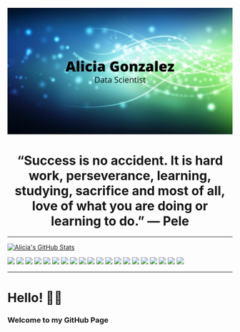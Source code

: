 

![Alicia Gonzalez](https://github.com/aliciag92/aliciag92/blob/main/heading.png?raw=true)

<h1 align="center">
“Success is no accident. It is hard work, perseverance, learning, studying, sacrifice and most of all, love of what you are doing or learning to do.” ― Pele
</h1>

***

[![Alicia's GitHub Stats](https://github-readme-stats.vercel.app/api?username=aliciag92&theme=tokyonight&show_icons=true&hide=prs,issues)](https://github.com/anuraghazra/github-readme-stats)

![](https://img.shields.io/static/v1?message=Python&logo=python&labelColor=5c5c5c&color=2f5f98&logoColor=white&label=%20)
![](https://img.shields.io/static/v1?message=SQL&logo=mysql&labelColor=5c5c5c&color=2f5f98&logoColor=white&label=%20)
![](https://img.shields.io/static/v1?message=Tableau&logo=tableau&labelColor=5c5c5c&color=2f5f98&logoColor=white&label=%20)
![](https://img.shields.io/static/v1?message=GoogleAnalytics&logo=google-analytics&labelColor=5c5c5c&color=2f5f98&logoColor=white&label=%20)
![](https://img.shields.io/static/v1?message=Pandas&logo=pandas&labelColor=5c5c5c&color=2f5f98&logoColor=white&label=%20)
![](https://img.shields.io/static/v1?message=SciKit-Learn&logo=scikit-learn&labelColor=5c5c5c&color=2f5f98&logoColor=white&label=%20)
![](https://img.shields.io/static/v1?message=SciPy&logo=scipy&labelColor=5c5c5c&color=2f5f98&logoColor=white&label=%20)
![](https://img.shields.io/static/v1?message=NLTK&logo=python&labelColor=5c5c5c&color=2f5f98&logoColor=white&label=%20)
![](https://img.shields.io/static/v1?message=NumPy&logo=numpy&labelColor=5c5c5c&color=2f5f98&logoColor=white&label=%20)
![](https://img.shields.io/static/v1?message=MatPlotLib&logo=python&labelColor=5c5c5c&color=2f5f98&logoColor=white&label=%20)
![](https://img.shields.io/static/v1?message=Seaborn&logo=python&labelColor=5c5c5c&color=2f5f98&logoColor=white&label=%20)
![](https://img.shields.io/static/v1?message=Canva&logo=canva&labelColor=5c5c5c&color=2f5f98&logoColor=white&label=%20)
![](https://img.shields.io/static/v1?message=Markdown&logo=markdown&labelColor=5c5c5c&color=2f5f98&logoColor=white&label=%20)
![](https://img.shields.io/static/v1?message=GitHub&logo=github&labelColor=5c5c5c&color=2f5f98&logoColor=white&label=%20)
![](https://img.shields.io/static/v1?message=JupyterLab&logo=jupyter&labelColor=5c5c5c&color=2f5f98&logoColor=white&label=%20)
![](https://img.shields.io/static/v1?message=DeepNote&logo=deepnote&labelColor=5c5c5c&color=2f5f98&logoColor=white&label=%20)
![](https://img.shields.io/static/v1?message=Trello&logo=trello&labelColor=5c5c5c&color=2f5f98&logoColor=white&label=%20)
![](https://img.shields.io/static/v1?message=Excel&logo=microsoft-excel&labelColor=5c5c5c&color=2f5f98&logoColor=white&label=%20)
![](https://img.shields.io/static/v1?message=Markdown&logo=markdown&labelColor=5c5c5c&color=2f5f98&logoColor=white&label=%20)
![](https://img.shields.io/static/v1?message=VS_Code&logo=visual-studio-code&labelColor=5c5c5c&color=2f5f98&logoColor=white&label=%20)
***
# Hello! 👋🏼
### Welcome to my GitHub Page 
